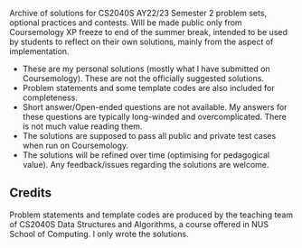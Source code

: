 Archive of solutions for CS2040S AY22/23 Semester 2 problem sets, optional practices and contests. Will be made public only from Coursemology XP freeze to end of the summer break, intended to be used by students to reflect on their own solutions, mainly from the aspect of implementation.

- These are my personal solutions (mostly what I have submitted on Coursemology). These are not the officially suggested solutions.
- Problem statements and some template codes are also included for completeness.
- Short answer/Open-ended questions are not available. My answers for these questions are typically long-winded and overcomplicated. There is not much value reading them.
- The solutions are supposed to pass all public and private test cases when run on Coursemology.
- The solutions will be refined over time (optimising for pedagogical value). Any feedback/issues regarding the solutions are welcome.

## Credits

Problem statements and template codes are produced by the teaching team of CS2040S Data Structures and Algorithms, a course offered in NUS School of Computing. I only wrote the solutions.
